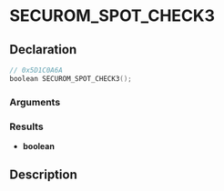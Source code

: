 # SECUROM_SPOT_CHECK3

## Declaration
```cpp
// 0x5D1C0A6A
boolean SECUROM_SPOT_CHECK3();
```

### Arguments

### Results
- **boolean**

## Description

